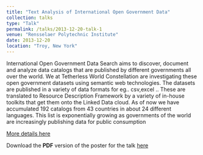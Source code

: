 ```yaml
---
title: "Text Analysis of International Open Government Data"
collection: talks
type: "Talk"
permalink: /talks/2013-12-20-talk-1
venue: "Rensselaer Polytechnic Institute"
date: 2013-12-20
location: "Troy, New York"
---
```


International Open Government Data Search aims to discover, document and analyze data catalogs that are published by different governments 
all over the world. We at Tetherless World Constellation are investigating these open government datasets using semantic web technologies. 
The datasets are published in a variety of data formats for eg.. csv,excel .. These are translated to Resource Description Framework by a 
variety of in-house toolkits that get them onto the Linked Data cloud. As of now we have accumulated 192 catalogs from 43 countries in 
about 24 different languages. This list is exponentially growing as governments of the world are increasingly publishing data for 
public consumption

[More details here](https://logd.tw.rpi.edu/iogds_analytics_2)

Download the **PDF** version of the poster for the talk [here](https://N00bsie.github.io/files/Text_Analysis_IOGDS_Poster(Version.3).pdf)
